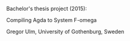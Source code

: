 Bachelor's thesis project (2015):

Compiling Agda to System F-omega

Gregor Ulm, University of Gothenburg, Sweden